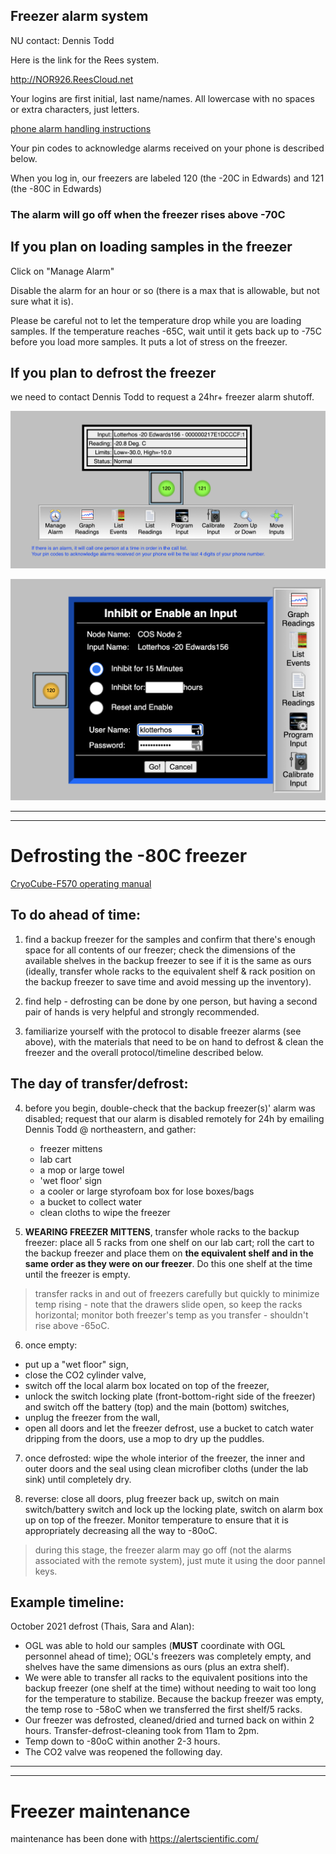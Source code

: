 ## Freezer alarm system

NU contact: Dennis Todd

Here is the link for the Rees system.

http://NOR926.ReesCloud.net

Your logins are first initial, last name/names. All lowercase with no spaces or extra characters, just letters. 

[phone alarm handling instructions](img/PhoneAlarmHandlingInstructionsCentronNUcontactDennisTodd.pdf)

Your pin codes to acknowledge alarms received on your phone is described below.

When you log in, our freezers are labeled 120 (the -20C in Edwards) and 121 (the -80C in Edwards)

### The alarm will go off when the freezer rises above -70C

## If you plan on loading samples in the freezer

Click on "Manage Alarm"

Disable the alarm for an hour or so (there is a max that is allowable, but not sure what it is). 

Please be careful not to let the temperature drop while you are loading samples. If the temperature reaches -65C, wait until it gets back up to -75C before you load more samples. It puts a lot of stress on the freezer.

## If you plan to defrost the freezer

we need to contact Dennis Todd to request a 24hr+ freezer alarm shutoff.

![](img/freezerimage.png)

![](img/freezerinhibit.png)

----------------------------------------
----------------------------------------

# Defrosting the -80C freezer

[CryoCube-F570 operating manual](https://github.com/DrK-Lo/lotterhoslabprotocols/files/7305953/Freezers_Operating-manual_CryoCube-F570n-h-hw.pdf)

## To do ahead of time:

1) find a backup freezer for the samples and confirm that there's enough space for all contents of our freezer; check the dimensions of the available shelves in the backup freezer to see if it is the same as ours (ideally, transfer whole racks to the equivalent shelf & rack position on the backup freezer to save time and avoid messing up the inventory).

2) find help - defrosting can be done by one person, but having a second pair of hands is very helpful and strongly recommended.

3) familiarize yourself with the protocol to disable freezer alarms (see above), with the materials that need to be on hand to defrost & clean the freezer and the overall protocol/timeline described below.

## The day of transfer/defrost:

4) before you begin, double-check that the backup freezer(s)' alarm was disabled; request that our alarm is disabled remotely for 24h by emailing Dennis Todd @ northeastern, and gather: 
    - freezer mittens
    - lab cart
    - a mop or large towel
    - 'wet floor' sign
    - a cooler or large styrofoam box for lose boxes/bags
    - a bucket to collect water 
    - clean cloths to wipe the freezer 

5) **WEARING FREEZER MITTENS**, transfer whole racks to the backup freezer: place all 5 racks from one shelf on our lab cart; roll the cart to the backup freezer and place them on **the equivalent shelf and in the same order as they were on our freezer**. Do this one shelf at the time until the freezer is empty.
> transfer racks in and out of freezers carefully but quickly to minimize temp rising - note that the drawers slide open, so keep the racks horizontal; monitor both freezer's temp as you transfer - shouldn't rise above -65oC.

6) once empty: 
  - put up a "wet floor" sign, 
  - close the CO2 cylinder valve,
  - switch off the local alarm box located on top of the freezer,
  - unlock the switch locking plate (front-bottom-right side of the freezer) and switch off the battery (top) and the main (bottom) switches,
  - unplug the freezer from the wall,
  - open all doors and let the freezer defrost, use a bucket to catch water dripping from the doors, use a mop to dry up the puddles.

7) once defrosted: wipe the whole interior of the freezer, the inner and outer doors and the seal using clean microfiber cloths (under the lab sink) until completely dry. 

8) reverse: close all doors, plug freezer back up, switch on main switch/battery switch and lock up the locking plate, switch on alarm box up on top of the freezer. Monitor temperature to ensure that it is appropriately decreasing all the way to -80oC.
  > during this stage, the freezer alarm may go off (not the alarms associated with the remote system), just mute it using the door pannel keys. 

## Example timeline:

October 2021 defrost (Thais, Sara and Alan): 
  - OGL was able to hold our samples (**MUST** coordinate with OGL personnel ahead of time); OGL's freezers was completely empty, and shelves have the same dimensions as ours (plus an extra shelf). 
  - We were able to transfer all racks to the equivalent positions into the backup freezer (one shelf at the time) without needing to wait too long for the temperature to stabilize. Because the backup freezer was empty, the temp rose to -58oC when we transferred the first shelf/5 racks. 
  - Our freezer was defrosted, cleaned/dried and turned back on within 2 hours. Transfer-defrost-cleaning took from 11am to 2pm.
  - Temp down to -80oC within another 2-3 hours. 
  - The CO2 valve was reopened the following day.

----------------------------------------
----------------------------------------

# Freezer maintenance

maintenance has been done with https://alertscientific.com/






